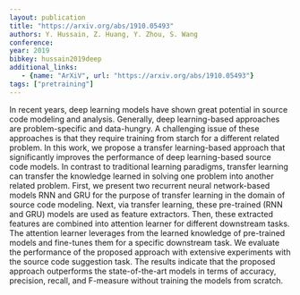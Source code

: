 ```yaml
---
layout: publication
title: "https://arxiv.org/abs/1910.05493"
authors: Y. Hussain, Z. Huang, Y. Zhou, S. Wang
conference:
year: 2019
bibkey: hussain2019deep
additional_links:
   - {name: "ArXiV", url: "https://arxiv.org/abs/1910.05493"}
tags: ["pretraining"]
---
```

In recent years, deep learning models have shown great potential in source code modeling and analysis. Generally, deep learning-based approaches are problem-specific and data-hungry. A challenging issue of these approaches is that they require training from starch for a different related problem. In this work, we propose a transfer learning-based approach that significantly improves the performance of deep learning-based source code models. In contrast to traditional learning paradigms, transfer learning can transfer the knowledge learned in solving one problem into another related problem. First, we present two recurrent neural network-based models RNN and GRU for the purpose of transfer learning in the domain of source code modeling. Next, via transfer learning, these pre-trained (RNN and GRU) models are used as feature extractors. Then, these extracted features are combined into attention learner for different downstream tasks. The attention learner leverages from the learned knowledge of pre-trained models and fine-tunes them for a specific downstream task. We evaluate the performance of the proposed approach with extensive experiments with the source code suggestion task. The results indicate that the proposed approach outperforms the state-of-the-art models in terms of accuracy, precision, recall, and F-measure without training the models from scratch.
